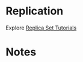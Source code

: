 # Replication

Explore [Replica Set Tutorials](http://docs.mongodb.org/manual/administration/replica-sets/)

# Notes

